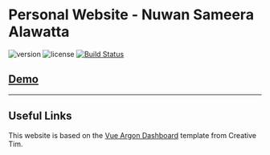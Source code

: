 # Personal Website - Nuwan Sameera Alawatta

![version](https://img.shields.io/badge/version-0.1.0-blue.svg) ![license](https://img.shields.io/badge/license-MIT-blue.svg) [![Build Status](https://travis-ci.com/nuwan94/nuwan94.github.io.svg?branch=source)](https://travis-ci.com/nuwan94/nuwan94.github.io)

## [Demo](https://demos.creative-tim.com/vue-argon-dashboard/#/dashboard)

---

## Useful Links

This website is based on the [Vue Argon Dashboard](https://www.creative-tim.com/bootstrap-themes/premium?ref=ada-github-readme) template from Creative Tim.
